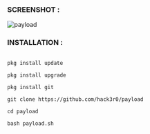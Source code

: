 ### SCREENSHOT :
![payload](https://user-images.githubusercontent.com/78647234/194919986-581f01d6-d159-4b16-9565-a1480cf63df2.png)
### INSTALLATION :
```

pkg install update

pkg install upgrade

pkg install git

git clone https://github.com/hack3r0/payload

cd payload

bash payload.sh

```

                                                                                       


